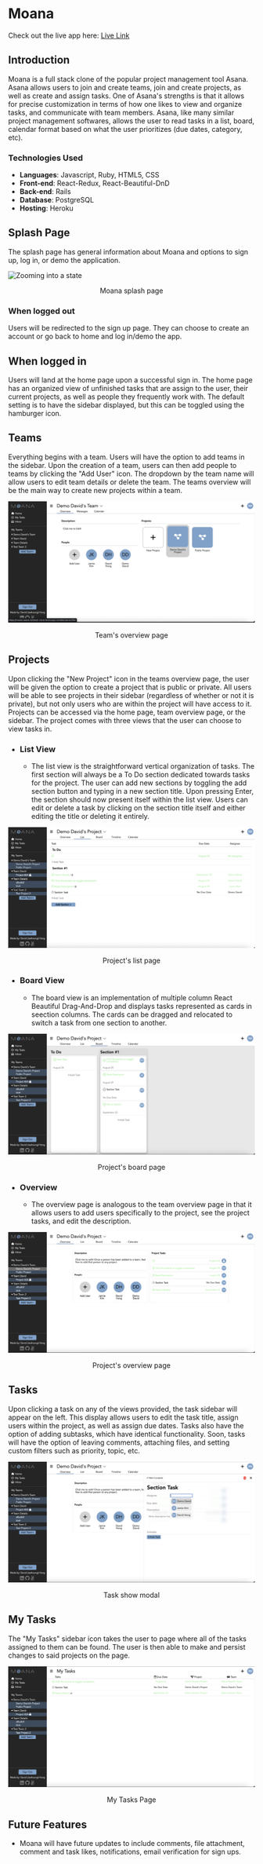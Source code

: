 # Moana

Check out the live app here: [Live Link](https://moana-asana-fullstack-clone.herokuapp.com/#/)

## Introduction

Moana is a full stack clone of the popular project management tool Asana. Asana allows users to join and create teams, join and create projects, as well as create and assign tasks. One of Asana's strengths is that it allows for precise customization in terms of how one likes to view and organize tasks, and communicate with team members. Asana, like many similar project management softwares, allows the user to read tasks in a list, board, calendar format based on what the user prioritizes (due dates, category, etc). 

### Technologies Used
- **Languages**: Javascript, Ruby, HTML5, CSS
- **Front-end**: React-Redux, React-Beautiful-DnD
- **Back-end**: Rails
- **Database**: PostgreSQL
- **Hosting**: Heroku

## Splash Page

The splash page has general information about Moana and options to sign up, log in, or demo the application. 

![Zooming into a state](/app/assets/images/splash.png)
<p align="center">Moana splash page<p>

### When logged out

Users will be redirected to the sign up page. They can choose to create an account or go back to home and log in/demo the app.

## When logged in

Users will land at the home page upon a successful sign in. The home page has an organized view of unfinished tasks that are assign to the user, their current projects, as well as people they frequently work with. The default setting is to have the sidebar displayed, but this can be toggled using the hamburger icon. 

## Teams

Everything begins with a team. Users will have the option to add teams in the sidebar. Upon the creation of a team, users can then add people to teams by clicking the "Add User" icon. The dropdown by the team name will allow users to edit team details or delete the team. The teams overview will be the main way to create new projects within a team.

![Zooming into a state](/app/assets/images/teams.png)
<p align="center">Team's overview page<p>

## Projects

Upon clicking the "New Project" icon in the teams overview page, the user will be given the option to create a project that is public or private. All users will be able to see projects in their sidebar (regardless of whether or not it is private), but not only users who are within the project will have access to it. Projects can be accessed via the home page, team overview page, or the sidebar. The project comes with three views that the user can choose to view tasks in.

- ### List View
    - The list view is the straightforward vertical organization of tasks. The first section will always be a To Do section dedicated towards tasks for the project. The user can add new sections by toggling the add section button and typing in a new section title. Upon pressing Enter, the section should now present itself within the list view. Users can edit or delete a task by clicking on the section title itself and either editing the title or deleting it entirely. 

![Zooming into a state](/app/assets/images/project_list.png)
<p align="center">Project's list page<p>

- ### Board View
    - The board view is an implementation of multiple column React Beautiful Drag-And-Drop and displays tasks represented as cards in seection columns. The cards can be dragged and relocated to switch a task from one section to another. 

![Zooming into a state](/app/assets/images/project_board.png)
<p align="center">Project's board page<p>

- ### Overview
    - The overview page is analogous to the team overview page in that it allows users to add users specifically to the project, see the project tasks, and edit the description. 

![Zooming into a state](/app/assets/images/projects.png)
<p align="center">Project's overview page<p>

## Tasks

Upon clicking a task on any of the views provided, the task sidebar will appear on the left. This display allows users to edit the task title, assign users within the project, as well as assign due dates. Tasks also have the option of adding subtasks, which have identical functionality. Soon, tasks will have the option of leaving comments, attaching files, and setting custom filters such as priority, topic, etc. 

![Zooming into a state](/app/assets/images/task_show.png)
<p align="center">Task show modal<p>

## My Tasks

The "My Tasks" sidebar icon takes the user to page where all of the tasks assigned to them can be found. The user is then able to make and persist changes to said projects on the page. 

![Zooming into a state](/app/assets/images/my_tasks.png)
<p align="center">My Tasks Page<p>

## Future Features

- Moana will have future updates to include comments, file attachment, comment and task likes, notifications, email verification for sign ups. 
